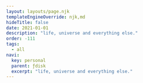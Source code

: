 ```yaml
---
layout: layouts/page.njk
templateEngineOverride: njk,md
hideTitle: false
date: 2021-01-01
description: "life, universe and everything else."
order: -111
tags: 
  - all
navi:
  key: personal
  parent: ƒdisk
  excerpt: "life, universe and everything else."
---
```


